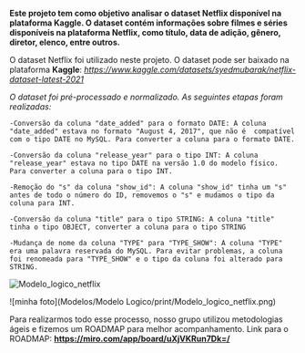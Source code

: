 **Este projeto tem como objetivo analisar o dataset Netflix disponível na plataforma Kaggle. O dataset contém informações sobre filmes e séries disponíveis na plataforma Netflix, como título, data de adição, gênero, diretor, elenco, entre outros.**

O dataset Netflix foi utilizado neste projeto. O dataset pode ser baixado na plataforma **Kaggle**: *https://www.kaggle.com/datasets/syedmubarak/netflix-dataset-latest-2021*


*O dataset foi pré-processado e normalizado. As seguintes etapas foram realizadas:*

    -Conversão da coluna "date_added" para o formato DATE: A coluna "date_added" estava no formato "August 4, 2017", que não é  compatível com o tipo DATE no MySQL. Para converter a coluna para o formato DATE.

    -Conversão da coluna "release_year" para o tipo INT: A coluna "release_year" estava no tipo DATE na versão 1.0 do modelo físico. Para converter a coluna para o tipo INT.

    -Remoção do "s" da coluna "show_id": A coluna "show_id" tinha um "s" antes de todo o número do ID, removemos o "s" e mudamos o tipo da coluna para INT.

    -Conversão da coluna "title" para o tipo STRING: A coluna "title" tinha o tipo OBJECT, converter a coluna para o tipo STRING

    -Mudança de nome da coluna "TYPE" para "TYPE_SHOW": A coluna "TYPE" era uma palavra reservada do MySQL. Para evitar problemas, a coluna foi renomeada para "TYPE_SHOW" e o tipo da coluna foi alterado para STRING.

![Modelo_logico_netflix](https://github.com/wesleyruanwr/projeto_UFC/assets/119066770/73266ce3-0ffb-4792-8fb9-f52bb7e805f4)

![minha foto](Modelos/Modelo Logico/print/Modelo_logico_netflix.png)


Para realizarmos todo esse processo, nosso grupo utilizou metodologias ágeis e fizemos um ROADMAP para melhor acompanhamento.
    Link para o ROADMAP: **https://miro.com/app/board/uXjVKRun7Dk=/**
